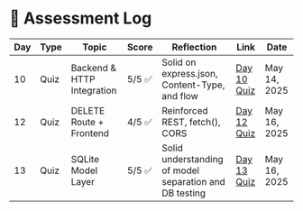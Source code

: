 # 🧠 Assessment Log

| Day | Type | Topic                      | Score  | Reflection                                             | Link                                 | Date         |
| --- | ---- | -------------------------- | ------ | ------------------------------------------------------ | ------------------------------------ | ------------ |
| 10  | Quiz | Backend & HTTP Integration | 5/5 ✅ | Solid on express.json, Content-Type, and flow          | [Day 10 Quiz](quizzes/day10-quiz.md) | May 14, 2025 |
| 12  | Quiz | DELETE Route + Frontend    | 4/5 ✅ | Reinforced REST, fetch(), CORS                         | [Day 12 Quiz](quizzes/day12-quiz.md) | May 16, 2025 |
| 13  | Quiz | SQLite Model Layer         | 5/5 ✅ | Solid understanding of model separation and DB testing | [Day 13 Quiz](quizzes/day13-quiz.md) | May 16, 2025 |
